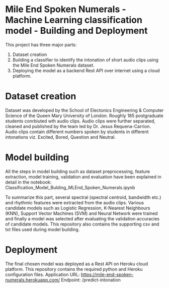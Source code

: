 # Mile End Spoken Numerals - Machine Learning classification model - Building and Deployment

This project has three major parts:
1. Dataset creation
2. Building a classifier to identify the intonation of short audio clips using the Mile End Spoken Numerals dataset.
3. Deploying the model as a backend Rest API over internet using a cloud platform.

# Dataset creation
Dataset was developed by the School of Electonics Engineering & Computer Science of the Queen Mary University of London. Roughly 185 postgraduate students conrbiuted wth audio clips. Audio clips were further separated, cleaned and published by the team led by Dr. Jesus Requena-Carrion. Audio clips contain different numbers spoken by students in different intonations viz. Excited, Bored, Question and Neutral.

# Model building
All the steps in model building such as dataset preprocessing, feature extraction, model training, validation and evaluation have been explained in detail in the notebook: Classification_Model_Bulding_MLEnd_Spoken_Numerals.ipynb

To summarize this part, several spectral (spectral centroid, bandwidth etc.) and rhythmic features were extracted from the audio clips. Various candidate models such as Logistic Regression, K-Nearest Neighbours (KNN), Support Vector Machines (SVM) and Neural Network were trained and finally a model was selected after evaluating the validation accuracies of candidate models.
This repository also contains the supporting csv and txt files used during model building.

# Deployment
The final chosen model was deployed as a Rest API on Heroku cloud platform. This repository contains the required python and Heroku configuration files.
Application URL: https://mile-end-spoken-numerals.herokuapp.com/
Endpoint: /predict-intonation

